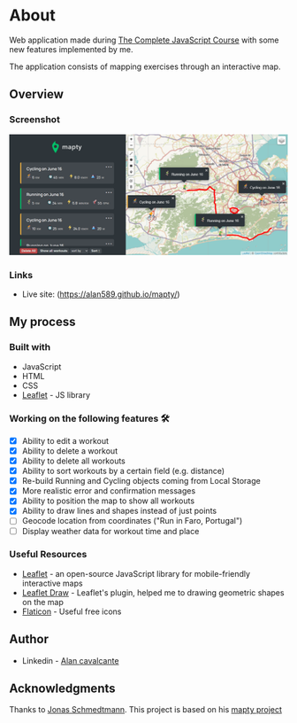 # About
Web application made during [The Complete JavaScript Course](https://www.udemy.com/course/the-complete-javascript-course/) with some new features implemented by me.

The application consists of mapping exercises through an interactive map.

## Overview

### Screenshot

![](./screenshot.jpg)

### Links

- Live site: (https://alan589.github.io/mapty/)

## My process

### Built with

- JavaScript
- HTML
- CSS
- [Leaflet](https://leafletjs.com/) - JS library

### Working on the following features :hammer_and_wrench: <br>
- [x] Ability to edit a workout <br>
- [x] Ability to delete a workout <br>
- [x] Ability to delete all workouts <br> 
- [x] Ability to sort workouts by a certain field (e.g. distance)<br>
- [x] Re-build Running and Cycling objects coming from Local Storage<br>
- [x]	More realistic error and confirmation messages<br>
- [x]	Ability to position the map to show all workouts<br>
- [x] Ability to draw lines and shapes instead of just points <br>
- [ ]	Geocode location from coordinates ("Run in Faro, Portugal")<br>
- [ ]	Display weather data for workout time and place <br>

### Useful Resources
- [Leaflet](https://leafletjs.com/) - an open-source JavaScript library for mobile-friendly interactive maps
- [Leaflet Draw](https://leaflet.github.io/Leaflet.draw/docs/leaflet-draw-latest.html) - Leaflet's plugin, helped me to drawing geometric shapes on the map
- [Flaticon](https://www.flaticon.com/) - Useful free icons

## Author

- Linkedin - [Alan cavalcante](https://www.linkedin.com/in/alan--cavalcante/)

## Acknowledgments

Thanks to [Jonas Schmedtmann](https://github.com/jonasschmedtmann). This project is based on his [mapty project](https://mapty.netlify.app/)


